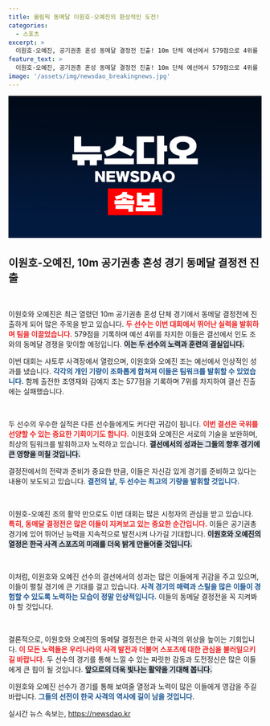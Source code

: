 ```yaml
---
title: 올림픽 동메달 이원호·오예진의 환상적인 도전!
categories:
  - 스포츠
excerpt: >
  이원호-오예진, 공기권총 혼성 동메달 결정전 진출! 10m 단체 예선에서 579점으로 4위를 기록한 두 선수, 인도와의 혈전이 기대됩니다.
feature_text: >
  이원호-오예진, 공기권총 혼성 동메달 결정전 진출! 10m 단체 예선에서 579점으로 4위를 기록한 두 선수, 인도와의 혈전이 기대됩니다.
image: '/assets/img/newsdao_breakingnews.jpg'
---
```


<p><img src="/assets/img/newsdao_breakingnews.jpg" alt="koreaapp 속보" /></p>

<h2 data-ke-size="size26">이원호-오예진, 10m 공기권총 혼성 경기 동메달 결정전 진출</h2>

<p data-ke-size="size16">&nbsp;</p>

<p>이원호와 오예진은 최근 열렸던 10m 공기권총 혼성 단체 경기에서 동메달 결정전에 진출하게 되어 많은 주목을 받고 있습니다. <b><span style="color: #ee2323;">두 선수는 이번 대회에서 뛰어난 실력을 발휘하며 팀을 이끌었습니다.</span></b> 579점을 기록하며 예선 4위를 차지한 이들은 결선에서 인도 조와의 동메달 경쟁을 맞이할 예정입니다. <b><span style="background-color: #21538527;">이는 두 선수의 노력과 훈련의 결실입니다.</span></b> </p>

<p>이번 대회는 샤토루 사격장에서 열렸으며, 이원호와 오예진 조는 예선에서 인상적인 성과를 냈습니다. <b><span style="color: #1a5490;">각각의 개인 기량이 조화롭게 합쳐져 이들은 팀워크를 발휘할 수 있었습니다.</span></b> 함께 출전한 조영재와 김예지 조는 577점을 기록하며 7위를 차지하여 결선 진출에는 실패했습니다. </p>

<p data-ke-size="size16">&nbsp;</p>

<p>두 선수의 우수한 실적은 다른 선수들에게도 커다란 귀감이 됩니다. <b><span style="color: #ee2323;">이번 결선은 국위를 선양할 수 있는 중요한 기회이기도 합니다.</span></b> 이원호와 오예진은 서로의 기술을 보완하며, 최상의 팀워크를 발휘하고자 노력하고 있습니다. <b><span style="background-color: #21538527;">결선에서의 성과는 그들의 향후 경기에 큰 영향을 미칠 것입니다.</span></b> </p>

<p>결정전에서의 전략과 준비가 중요한 만큼, 이들은 자신감 있게 경기를 준비하고 있다는 내용이 보도되고 있습니다. <b><span style="color: #1a5490;">결전의 날, 두 선수는 최고의 기량을 발휘할 것입니다.</span></b> </p>

<p data-ke-size="size16">&nbsp;</p>

<p>이원호-오예진 조의 활약 만으로도 이번 대회는 많은 시청자의 관심을 받고 있습니다. <b><span style="color: #ee2323;">특히, 동메달 결정전은 많은 이들이 지켜보고 있는 중요한 순간입니다.</span></b> 이들은 공기권총 경기에 있어 뛰어난 능력을 지속적으로 발전시켜 나가길 기대합니다. <b><span style="background-color: #21538527;">이원호와 오예진의 열정은 한국 사격 스포츠의 미래를 더욱 밝게 만들어줄 것입니다.</span></b></p>

<p data-ke-size="size16">&nbsp;</p>

<p>이처럼, 이원호와 오예진 선수의 결선에서의 성과는 많은 이들에게 귀감을 주고 있으며, 이들이 펼칠 경기에 큰 기대를 걸고 있습니다. <b><span style="color: #1a5490;">사격 경기의 매력과 스릴을 많은 이들이 경험할 수 있도록 노력하는 모습이 정말 인상적입니다.</span></b> 이들의 동메달 결정전을 꼭 지켜봐야 할 것입니다. </p>

<p data-ke-size="size16">&nbsp;</p>

<p>결론적으로, 이원호와 오예진의 동메달 결정전은 한국 사격의 위상을 높이는 기회입니다. <b><span style="color: #ee2323;">이 모든 노력들은 우리나라의 사격 발전과 더불어 스포츠에 대한 관심을 불러일으키길 바랍니다.</span></b> 두 선수의 경기를 통해 느낄 수 있는 짜릿한 감동과 도전정신은 많은 이들에게 큰 힘이 될 것입니다. <b><span style="background-color: #21538527;">앞으로의 더욱 빛나는 활약을 기대해 봅니다.</span></b> </p>

<p>이원호와 오예진 선수가 경기를 통해 보여줄 열정과 노력이 많은 이들에게 영감을 주길 바랍니다. <b><span style="color: #1a5490;">그들의 선전이 한국 사격의 역사에 길이 남을 것입니다.</span></b></p>
실시간 뉴스 속보는, <a href="https://newsdao.kr" rel="dofollow">https://newsdao.kr</a>


